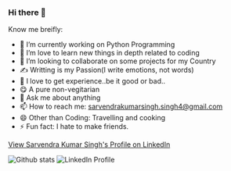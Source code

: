 ### Hi there 👋

Know me breifly:

<!--
**sarvendrasingh/sarvendrasingh** is a ✨ _special_ ✨ repository because its `README.md` (this file) appears on your GitHub profile.
-->

- 🔭 I’m currently working on Python Programming
- 🌱 I’m love to learn new things in depth related to coding
- 👯 I’m looking to collaborate on some projects for my Country
- ✍️ Writting is my Passion(I write emotions, not words)
- 🤔 I love to get experience..be it good or bad..
- 😋 A pure non-vegitarian
- 💬 Ask me about anything
- 📫 How to reach me: sarvendrakumarsingh.singh4@gmail.com
- 😄 Other than Coding: Travelling and cooking
- ⚡ Fun fact: I hate to make friends.

<div class="LI-profile-badge"  data-version="v1" data-size="medium" data-locale="en_US" data-type="vertical" data-theme="dark" data-vanity="singhsaahab07"><a class="LI-simple-link" href='https://in.linkedin.com/in/singhsaahab07?trk=profile-badge'>View Sarvendra Kumar Singh's Profile on LinkedIn</a></div>

![Github stats](https://github-readme-stats.vercel.app/api?username=sarvendrasingh)
![LinkedIn Profile](https://sarvendrasingh.github.io/HTML_LinkedIn/)

